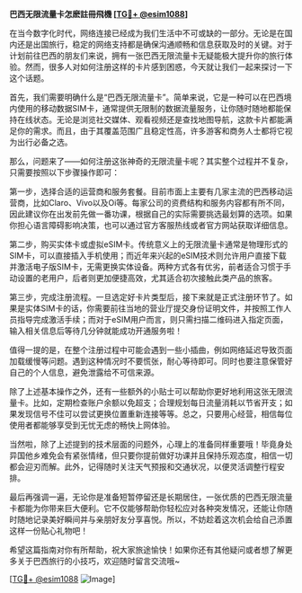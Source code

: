 **巴西无限流量卡怎麽註冊飛機 [[TG💪+ @esim1088](https://t.me/s/esim1088)]**

在当今数字化时代，网络连接已经成为我们生活中不可或缺的一部分。无论是在国内还是出国旅行，稳定的网络支持都是确保沟通顺畅和信息获取及时的关键。对于计划前往巴西的朋友们来说，拥有一张巴西无限流量卡无疑能极大提升你的旅行体验。然而，很多人对如何注册这样的卡片感到困惑，今天就让我们一起来探讨一下这个话题。

首先，我们需要明确什么是“巴西无限流量卡”。简单来说，它是一种可以在巴西境内使用的移动数据SIM卡，通常提供无限制的数据流量服务，让你随时随地都能保持在线状态。无论是浏览社交媒体、观看视频还是查找地图导航，这款卡片都能满足你的需求。而且，由于其覆盖范围广且稳定性高，许多游客和商务人士都将它视为出行必备之选。

那么，问题来了——如何注册这张神奇的无限流量卡呢？其实整个过程并不复杂，只需要按照以下步骤操作即可：

第一步，选择合适的运营商和服务套餐。目前市面上主要有几家主流的巴西移动运营商，比如Claro、Vivo以及Oi等。每家公司的资费结构和服务内容都有所不同，因此建议你在出发前先做一番功课，根据自己的实际需要挑选最划算的选项。如果你担心语言障碍影响决策，也可以通过官方客服热线或者官方网站获取详细信息。

第二步，购买实体卡或虚拟eSIM卡。传统意义上的无限流量卡通常是物理形式的SIM卡，可以直接插入手机使用；而近年来兴起的eSIM技术则允许用户直接下载并激活电子版SIM卡，无需更换实体设备。两种方式各有优劣，前者适合习惯于手动设置的老用户，后者则更加便捷高效，尤其适合初次接触此类产品的旅客。

第三步，完成注册流程。一旦选定好卡片类型后，接下来就是正式注册环节了。如果是实体SIM卡的话，你需要前往当地的营业厅提交身份证明文件，并按照工作人员指导完成激活手续；而对于eSIM用户而言，则只需扫描二维码进入指定页面，输入相关信息后等待几分钟就能成功开通服务啦！

值得一提的是，在整个注册过程中可能会遇到一些小插曲，例如网络延迟导致页面加载缓慢等问题。遇到这种情况时不要慌张，耐心等待即可。同时也要注意保管好自己的个人信息，避免泄露给不可信来源。

除了上述基本操作之外，还有一些额外的小贴士可以帮助你更好地利用这张无限流量卡。比如，定期检查账户余额以免超支；合理规划每日流量消耗以节省开支；如果发现信号不佳可以尝试更换位置重新连接等等。总之，只要用心经营，相信每位使用者都能够享受到无忧无虑的畅快上网体验。

当然啦，除了上述提到的技术层面的问题外，心理上的准备同样重要哦！毕竟身处异国他乡难免会有紧张情绪，但只要你提前做好功课并且保持乐观态度，相信一切都会迎刃而解。此外，记得随时关注天气预报和交通状况，以便灵活调整行程安排。

最后再强调一遍，无论你是准备短暂停留还是长期居住，一张优质的巴西无限流量卡都能为你带来巨大便利。它不仅能够帮助你轻松应对各种突发情况，还能让你随时随地记录美好瞬间并与亲朋好友分享喜悦。所以，不妨趁着这次机会给自己添置这样一份贴心礼物吧！

希望这篇指南对你有所帮助，祝大家旅途愉快！如果你还有其他疑问或者想了解更多关于巴西旅行的小技巧，欢迎随时留言交流哦~ 

[[TG💪+ @esim1088](https://t.me/s/esim1088) ![Image](https://i.postimg.cc/4NQfJmqS/Snipaste-2025-05-13-00-14-12.png)]